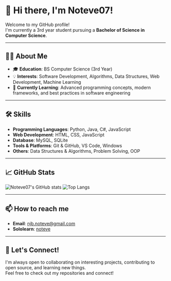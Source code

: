 # 👋 Hi there, I'm Noteve07!

Welcome to my GitHub profile!  
I'm currently a 3rd year student pursuing a **Bachelor of Science in Computer Science**.

---

## 🧑‍💻 About Me

- 🎓 **Education**: BS Computer Science (3rd Year)
- 💡 **Interests**: Software Development, Algorithms, Data Structures, Web Development, Machine Learning
- 🌱 **Currently Learning**: Advanced programming concepts, modern frameworks, and best practices in software engineering

---

## 🛠️ Skills

- **Programming Languages**: Python, Java, C#, JavaScript
- **Web Development**: HTML, CSS, JavaScript
- **Database**: MySQL, SQLite
- **Tools & Platforms**: Git & GitHub, VS Code, Windows
- **Others**: Data Structures & Algorithms, Problem Solving, OOP

---

## 📈 GitHub Stats

![Noteve07's GitHub stats](https://github-readme-stats.vercel.app/api?username=noteve07&show_icons=true&theme=github_dark)
![Top Langs](https://github-readme-stats.vercel.app/api/top-langs/?username=noteve07&layout=compact&theme=github_dark)

---

## 📫 How to reach me

- **Email**: [njb.noteve@gmail.com](mailto:njb.noteve12@gmail.com)
- **Sololearn**: [noteve](https://www.sololearn.com/en/profile/20283378)
---

## 🚀 Let's Connect!

I'm always open to collaborating on interesting projects, contributing to open source, and learning new things.  
Feel free to check out my repositories and connect!
